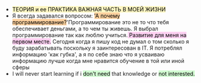 


- <mark style="background: #FFF3A3A6;">ТЕОРИЯ и ее ПРАКТИКА ВАЖНАЯ ЧАСТЬ В МОЕЙ ЖИЗНИ</mark> 
- Я всегда задавался вопросом: <mark style="background: #FFB86CA6;">'А почему программирование?</mark>'Программирование это не то что тебя обеспечивает деньгами, а то чем ты живешь. Я выбрал программирование так как люблю учиться.<mark style="background: #FFB8EBA6;"> Развитие для меня на первом месте.</mark> Сегодня когда я пишу код не думал о том сколько я буду зарабатывать поскольку я заинтересован в IT. Я потреблял информацию 'как губка', а я по себе знаю что я усваиваю информацию лучше когда мне нравится обучение в той или иной сферы
- I will never start learning if i <mark style="background: #BBFABBA6;">don't need</mark> that knowledge or <mark style="background: #BBFABBA6;">not interested.</mark>

